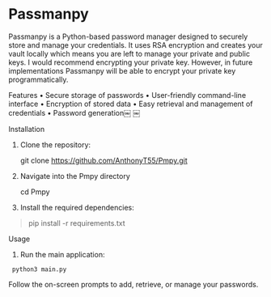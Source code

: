 # Passmanpy
Passmanpy is a Python-based password manager designed to securely store and manage your credentials. It uses RSA encryption and creates your vault locally which means you are left to manage your private and public keys. I would recommend encrypting your private key. However, in future implementations Passmanpy will be able to encrypt your private key programmatically.

Features
 • Secure storage of passwords
 • User-friendly command-line interface
 • Encryption of stored data
 • Easy retrieval and management of credentials
 • Password generation￼ ￼

Installation
 1. Clone the repository:
 
    git clone https://github.com/AnthonyT55/Pmpy.git 

 4. Navigate into the Pmpy directory

     cd Pmpy

 5. Install the required dependencies:
    
   > pip install -r requirements.txt

Usage 

   1. Run the main application:
    
     python3 main.py

   Follow the on-screen prompts to add, retrieve, or manage your passwords.
